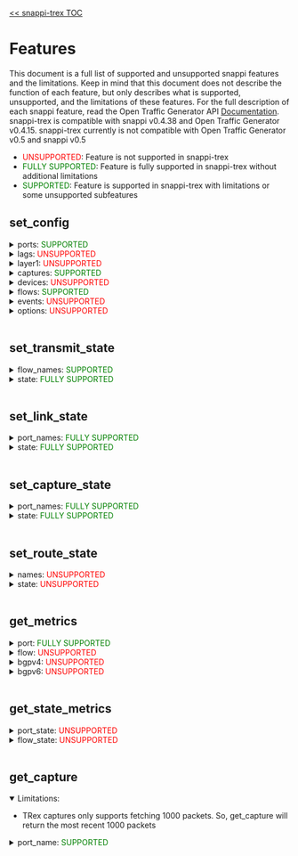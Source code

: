 [<< snappi-trex TOC](../README.md#Table-of-Contents)

# Features
This document is a full list of supported and unsupported snappi features and the limitations. Keep in mind that this document does not describe the function of each feature, but only describes what is supported, unsupported, and the limitations of these features. For the full description of each snappi feature, read the Open Traffic Generator API [Documentation](https://redocly.github.io/redoc/?url=https://raw.githubusercontent.com/open-traffic-generator/models/master/artifacts/openapi.yaml). snappi-trex is compatible with snappi v0.4.38 and Open Traffic Generator v0.4.15. snappi-trex currently is not compatible with Open Traffic Generator v0.5 and snappi v0.5
* <font color="RED">UNSUPPORTED</font>: Feature is not supported in snappi-trex
* <font color="GREEN">FULLY SUPPORTED</font>: Feature is fully supported in snappi-trex without additional limitations
* <font color="GREEN">SUPPORTED</font>: Feature is supported in snappi-trex with limitations or some unsupported subfeatures

## set_config
<details>
<summary>ports: <font color="GREEN">SUPPORTED</font></summary>

Array() [
+ <details>
    <summary>name: <font color="GREEN">FULLY SUPPORTED</font></summary>
    The name of the port
    </details>
+ <details>
    <summary>location: <font color="RED">UNSUPPORTED</font></summary>
    TRex does not support port locations
    </details>
]
</details>
<details>
<summary>lags: <font color="RED">UNSUPPORTED</font></summary>
<font color="RED">UNSUPPORTED</font> FEATURE
</details>
<details>
<summary>layer1: <font color="RED">UNSUPPORTED</font></summary>
<font color="RED">UNSUPPORTED</font> FEATURE
</details>
<details>
<summary>captures: <font color="GREEN">SUPPORTED</font></summary>

Array() [
+ <details>
    <summary>port_names :<font color="GREEN">FULLY SUPPORTED</font></summary>
    A list of the names of ports that the capture configuration will apply to.
    </details>
+ <details>
    <summary>filters: <font color="GREEN">SUPPORTED</font></summary>
    
    + <details>
        <summary>choice: <font color="GREEN">SUPPORTED</font></summary>

        `"ethernet,"` `"vlan,"` or `"ipv4"`
        </details>
    + <details>
        <summary>custom: <font color="RED">UNSUPPORTED</font></summary>
        <font color="RED">UNSUPPORTED</font> FEATURE
        </details>
    + <details>
        <summary>ethernet: <font color="GREEN">SUPPORTED</font></summary>
        
        * `"src,"` `"dst,"` and `"ether_type"` are fully supported
        * pfc_queue is unsupported
        </details>
    + <details>
        <summary>vlan: <font color="GREEN">SUPPORTED</font></summary>
        
        * `"id"` is supported, however mask is unsupported
        </details>
    + <details>
        <summary>ipv4: <font color="GREEN">SUPPORTED</font></summary>
        
        * all fields fully supported
        </details>
    </details>
+ <details>
    <summary>overwrite: <font color="RED">UNSUPPORTED</font></summary>
    <font color="RED">UNSUPPORTED</font> FEATURE
    </details>
+ <details>
    <summary>packet_size: <font color="RED">UNSUPPORTED</font></summary>
    <font color="RED">UNSUPPORTED</font> FEATURE
    </details>
+ <details>
    <summary>format: <font color="RED">UNSUPPORTED</font></summary>
    <font color="RED">UNSUPPORTED</font> FEATURE
    </details>
+ <details>
    <summary>name: <font color="GREEN">FULLY SUPPORTED</font></summary>
    Globally unique name of the capture filter
    </details>
]
</details>
<details>
<summary>devices: <font color="RED">UNSUPPORTED</font></summary>
<font color="RED">UNSUPPORTED</font> FEATURE
</details>
<details>
<summary>flows: <font color="GREEN">SUPPORTED</font></summary>

Array() [
+ <details>
    <summary>tx_rx: <font color="GREEN">SUPPORTED</font></summary>
    
    + <details>
        <summary>port: <font color="GREEN">SUPPORTED</font></summary>
        
        + <details>
            <summary>tx_name: <font color="GREEN">FULLY SUPPORTED</font></summary>
            The unique name of a port that is the transmit port
            </details>
        + <details>
            <summary>rx_name: <font color="RED">UNSUPPORTED</font></summary>
            TRex does not support rx port names
            </details>
        </details>
    + <details>
        <summary>device: <font color="RED">UNSUPPORTED</font></summary>
        tx_rx devices are currently not supported
        </details>
    </details>
+ <details>
    <summary>packet: <font color="GREEN">SUPPORTED</font></summary>

    + <details open>
        <summary>Header Field Limitations:</summary>

        * For all packet header fields, loop-around is not support for incrementing/decrementing values. Values can only `increment`/`decrement` for however long the header field is. 
            * Ex. A 16 bit `UDP src port` can increment with a step size of 1 and a count of 65535. However, it cannot increment with a step size of 2 and a count of 40000 because step * count exceeds the maximum 16 bit integer.
            * This rule applies for any start value. `UDP src port` can start at 50000, increment up to 65,535, overflow down to 0, and increment back to a maximum of 49999. It cannot loop-around back to 50000
        * metric_groups are unsupported for all header fields
        * A maximum of `64 bytes` of header fields can be set per flow
        * `8 byte` header fields cannot `increment` past 0xffffffffffffffff or `decremenent` below zero. 
        </details>
    Array() [
    + <details>
        <summary>custom: <font color="RED">UNSUPPORTED</font></summary>
        Not currently supported
        </details>
    + <details>
        <summary>ethernet: <font color="GREEN">SUPPORTED</font></summary>
        
        + <details>
            <summary>dst: <font color="GREEN">SUPPORTED</font></summary>
            </details>
        + <details>
            <summary>src: <font color="GREEN">SUPPORTED</font></summary>
            </details>
        + <details>
            <summary>ether_type: <font color="GREEN">SUPPORTED</font></summary>
            </details>
        + <details>
            <summary>pfc_queue: <font color="RED">UNSUPPORTED</font></summary>
            Scapy does not support pfc_queue field
            </details>
        </details>
    + <details>
        <summary>vlan: <font color="GREEN">SUPPORTED</font></summary>
        All fields supported (with limitations above)
        </details>
    + <details>
        <summary>vxlan: <font color="GREEN">SUPPORTED</font></summary>
        All fields supported (with limitations above)
        </details>
    + <details>
        <summary>ipv4: <font color="GREEN">SUPPORTED</font></summary>

        + <details>
            <summary>header_length: <font color="GREEN">SUPPORTED</font> WITH LIMITATION</summary>

            * Note that this field gets overwritten if `random` or `increment` packet `size` option is used.
            </details>
        + <details>
            <summary>priority: <font color="GREEN">SUPPORTED</font></summary>
            
            + <details>
                <summary>raw: <font color="GREEN">SUPPORTED</font></summary>
                Only raw priority is supported
                </details>
            + <details>
                <summary>tos: <font color="RED">UNSUPPORTED</font></summary>
                Not currently supported
                </details>
            + <details>
                <summary>dscp: <font color="RED">UNSUPPORTED</font></summary>
                Not currently supported
                </details>
            </details>
        + <details>
            <summary>header_checksum: <font color="RED">UNSUPPORTED</font></summary>
            Not currently supported
            </details>
        All other fields supported (with limitations above)
        </details>
    + <details>
        <summary>ipv6: <font color="GREEN">SUPPORTED</font></summary>
        
        + <details>
            <summary>src and dst: <font color="GREEN">SUPPORTED</font> WITH LIMITATION</summary>

            * TRex only supports pattern variables of size 64 bits. Since `ipv6` `src` and `dst` are 128 bits long, only the last 64 bits will be pattern bits, and the first 64 bits will remain the same. (for `increment` and `decrement`)
            </details>
        All other fields supported (with limitations above)
        </details>
    + <details>
        <summary>pfcpause: <font color="RED">UNSUPPORTED</font></summary>
        Not currently supported
        </details>
    + <details>
        <summary>ethernetpause: <font color="RED">UNSUPPORTED</font></summary>
        Not currently supported
        </details>
    + <details>
        <summary>tcp: <font color="GREEN">SUPPORTED</font></summary>
        All fields supported (with limitations above)
        </details>
    + <details>
        <summary>udp: <font color="GREEN">SUPPORTED</font></summary>
        + <details>
            <summary>length: <font color="GREEN">SUPPORTED</font> WITH LIMITATION</summary>

            * Note that this field gets overwritten if `random` or `increment` packet `size` option is used.
            </details>
        + <details>
            <summary>checksum: <font color="RED">UNSUPPORTED</font></summary>
            Not currently supported
            </details>
        All other fields supported (with limitations above)
        </details>
    + <details>
        <summary>gre: <font color="GREEN">SUPPORTED</font></summary>
        
        + <details>
            <summary>checksum: <font color="RED">UNSUPPORTED</font></summary>
            Not currently supported
            </details>
        + <details>
            <summary>reserved1: <font color="GREEN">SUPPORTED</font> WITH LIMITATION</summary>
            
            * This will modify the 2 bytes after `protocol`. Thus, if there is an optional checksum present, this will modify the checksum.
            </details>
        All other fields supported (with limitations above)
        </details>
    + <details>
        <summary>gtpv1: <font color="RED">UNSUPPORTED</font></summary>
        Not currently supported
        </details>
    + <details>
        <summary>gtpv2: <font color="RED">UNSUPPORTED</font></summary>
        Not currently supported
        </details>
    + <details>
        <summary>arp: <font color="GREEN">SUPPORTED</font></summary>
        All fields supported (with limitations above)
        </details>
    + <details>
        <summary>icmp: <font color="GREEN">SUPPORTED</font></summary>
        
        + <details>
            <summary>checksum: <font color="RED">UNSUPPORTED</font></summary>
            Not currently supported
            </details>
        All other fields supported (with limitations above)
        </details>
    + <details>
        <summary>icmpv6: <font color="GREEN">SUPPORTED</font></summary>
        
        + <details>
            <summary>checksum: <font color="RED">UNSUPPORTED</font></summary>
            Not currently supported
            </details>
        All other fields supported (with limitations above)
        </details>
    + <details>
        <summary>ppp: <font color="RED">UNSUPPORTED</font></summary>
        Not currently supported
        </details>
    + <details>
        <summary>igmpv1: <font color="RED">UNSUPPORTED</font></summary>
        Not currently supported
        </details>
    ]
    </details>
+ <details>
    <summary>size: <font color="GREEN">FULLY SUPPORTED</font></summary>

    * The frame size which overrides the total length of the packet. Note that using `increment` or `random` option will overwrite packets' length fields. 
        * Ex: `udp`'s `length` field will be overwritten if packet size option is `increment`
    </details>
+ <details>
    <summary>rate: <font color="GREEN">FULLY SUPPORTED</font></summary>
    The rate of packet transmission
    </details>
+ <details>
    <summary>duration: <font color="GREEN">SUPPORTED</font></summary>
    
    + <details>
        <summary>fixed_packets: <font color="GREEN">SUPPORTED</font></summary>
        
        + <details>
            <summary>packets: <font color="GREEN">FULLY SUPPORTED</font></summary>
            Stop transmit of flow after this number of packets
            </details>
        + <details>
            <summary>gap: <font color="RED">UNSUPPORTED</font></summary>
            TRex does not support inter-packet gaps
            </details>
        + <details>
            <summary>delay: <font color="RED">UNSUPPORTED</font></summary>
            TRex does not support flow delays
            </details>
    + <details>
        <summary>fixed_seconds: <font color="RED">UNSUPPORTED</font></summary>
        TRex does not support fixed_seconds duration
        </details>
    + <details>
        <summary>burst: <font color="GREEN">SUPPORTED</font></summary>
        
        + <details>
            <summary>packets: <font color="GREEN">FULLY SUPPORTED</font></summary>
            The number of packets transmitted per burst
            </details>
        + <details>
            <summary>gap: <font color="RED">UNSUPPORTED</font></summary>
            TRex does not support inter-packet gaps
            </details>
        + <details>
            <summary>delay: <font color="RED">UNSUPPORTED</font></summary>
            TRex does not support flow delays
            </details>
        + <details>
            <summary>inter_burst_gap: <font color="GREEN">SUPPORTED</font></summary>
            
            + <details>
                <summary>bytes: <font color="RED">UNSUPPORTED</font></summary>
                TRex does not support bytes inter_burst_gap
                </details>
            + <details>
                <summary>nanoseconds: <font color="GREEN">FULLY SUPPORTED</font></summary>
                The amount of time between bursts in nanoseconds. 0 indicates no gap.
                </details>
            + <details>
                <summary>microseconds: <font color="GREEN">FULLY SUPPORTED</font></summary>
                The amount of time between bursts in microseconds. 0 indicates no gap.
                </details>
            </details>
    + <details>
        <summary>continuous: <font color="GREEN">SUPPORTED</font></summary>

        + <details>
            <summary>gap: <font color="RED">UNSUPPORTED</font></summary>
            TRex does not support inter-packet gaps
            </details>
        + <details>
            <summary>delay: <font color="RED">UNSUPPORTED</font></summary>
            TRex does not support flow delays
            </details>
    </details>
+ <details>
    <summary>metrics: <font color="RED">UNSUPPORTED</font></summary>
    TRex does not support flow metrics
    </details>
+ <details>
    <summary>name: <font color="GREEN">FULLY SUPPORTED</font></summary>
    The globally unique name of the flow
    </details>
]
</details>
<details>
<summary>events: <font color="RED">UNSUPPORTED</font></summary>
<font color="RED">UNSUPPORTED</font> FEATURE
</details>
<details>
<summary>options: <font color="RED">UNSUPPORTED</font></summary>
<font color="RED">UNSUPPORTED</font> FEATURE
</details>

<br>

## set_transmit_state
<details>
<summary>flow_names: <font color="GREEN">SUPPORTED</font></summary>

* TRex does not support transmitting on specific flows. TRex only supports transmitting on specific ports. Therefore, TRex will start, stop, pause, and resume flows by the transmit ports associated with these flows.
</details>
<details>
<summary>state: <font color="GREEN">FULLY SUPPORTED</font></summary>
The transmit state ("start", "stop", or "pause")
</details>

<br>

## set_link_state
<details>
<summary>port_names: <font color="GREEN">FULLY SUPPORTED</font></summary>
The names of ports to apply the configuration
</details>
<details>
<summary>state: <font color="GREEN">FULLY SUPPORTED</font></summary>
The link state ("up" or "down")
</details>

<br>

## set_capture_state
<details>
<summary>port_names: <font color="GREEN">FULLY SUPPORTED</font></summary>
The names of ports to apply the configuration
</details>
<details>
<summary>state: <font color="GREEN">FULLY SUPPORTED</font></summary>
The capture state ("start" or "stop")
</details>

<br>

## set_route_state
<details>
<summary>names: <font color="RED">UNSUPPORTED</font></summary>
TRex does not support route states
</details>
<details>
<summary>state: <font color="RED">UNSUPPORTED</font></summary>
TRex does not support route states
</details>

<br>

## get_metrics
<details>
<summary>port: <font color="GREEN">FULLY SUPPORTED</font></summary>

+ <details>
    <summary>port_names: <font color="GREEN">FULLY SUPPORTED</font></summary>
    The port result request to the traffic generator
    </details>
+ <details>
    <summary>column_names: <font color="GREEN">SUPPORTED</font></summary>
    
    * TRex does not support `transmit` and `location` columns
    </details>
</details>
<details>
<summary>flow: <font color="RED">UNSUPPORTED</font></summary>
TRex does not support flow metrics
</details>
<details>
<summary>bgpv4: <font color="RED">UNSUPPORTED</font></summary>
TRex does not support bgpv4 metrics
</details>
<details>
<summary>bgpv6: <font color="RED">UNSUPPORTED</font></summary>
TRex does not support bgpv6 metrics
</details>

<br>

## get_state_metrics
<details>
<summary>port_state: <font color="RED">UNSUPPORTED</font></summary>
Not currently supported
</details>
<details>
<summary>flow_state: <font color="RED">UNSUPPORTED</font></summary>
TRex does not support flow state metrics
</details>

<br>

## get_capture
<details open>
<summary>Limitations:</summary>

* TRex captures only supports fetching 1000 packets. So, get_capture will return the most recent 1000 packets
</details>
<details>
<summary>port_name: <font color="GREEN">SUPPORTED</font></summary>
</details>
